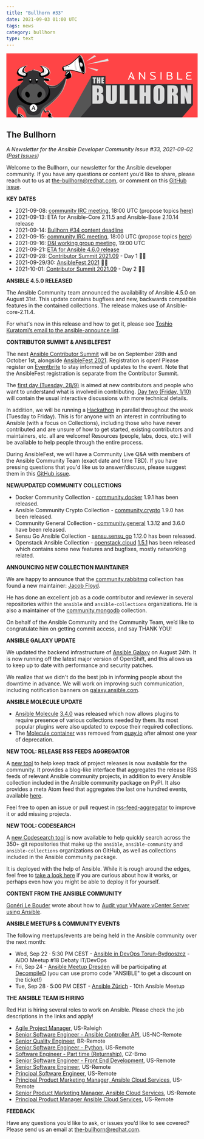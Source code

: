 ```yaml
---
title: "Bullhorn #33"
date: 2021-09-03 01:00 UTC
tags: news
category: bullhorn
type: text
---
```


![Ansible Bullhorn banner](/images/bullhorn-banner-mango.png)

## The Bullhorn

*A Newsletter for the Ansible Developer Community*
*Issue #33, 2021-09-02 ([Past Issues](https://us19.campaign-archive.com/home/?u=56d874e027110e35dea0e03c1&id=d6635f5420))*

Welcome to the Bullhorn, our newsletter for the Ansible developer community. If you have any questions or content you’d like to share, please reach out to us at the-bullhorn@redhat.com, or comment on this [GitHub issue](https://github.com/ansible/community/issues/546).

<!-- TEASER_END -->

**KEY DATES**

* 2021-09-08: [community IRC meeting](https://github.com/ansible/community/issues/539), 18:00 UTC (propose topics [here](https://github.com/ansible-community/community-topics/issues))
* 2021-09-13: ETA for Ansible-Core 2.11.5 and Ansible-Base 2.10.14 release
* 2021-09-14: [Bullhorn #34 content deadline](https://github.com/ansible/community/issues/546)
* 2021-09-15: [community IRC meeting](https://github.com/ansible/community/issues/539), 18:00 UTC (propose topics [here](https://github.com/ansible-community/community-topics/issues))
* 2021-09-16: [D&I working group meeting](https://github.com/ansible/community/issues/577), 19:00 UTC
* 2021-09-21: [ETA for Ansible 4.6.0 release](https://docs.ansible.com/ansible/devel/roadmap/COLLECTIONS_4.html)
* 2021-09-28: [Contributor Summit 2021.09](https://ansiblecs202109.eventbrite.com/?aff=bullhorn) - Day 1 💾📅
* 2021-09-29/30: [AnsibleFest 2021](https://www.ansible.com/ansiblefest) 💾📅
* 2021-10-01: [Contributor Summit 2021.09](https://hackmd.io/@ansible-community/contrib-summit-202109) - Day 2 💾📅

**ANSIBLE 4.5.0 RELEASED**

The Ansible Community team announced the availability of Ansible 4.5.0 on August 31st. This update contains bugfixes and new, backwards compatible features in the contained collections. The release makes use of Ansible-core-2.11.4.

For what's new in this release and how to get it, please see [Toshio Kuratomi’s email to the ansible-announce list](https://groups.google.com/g/ansible-announce/c/sYr9CYEieus).

**CONTRIBUTOR SUMMIT & ANSIBLEFEST** 

The next [Ansible Contributor Summit](https://hackmd.io/@ansible-community/contrib-summit-202109) will be on September 28th and October 1st, alongside [AnsibleFest 2021](https://www.ansible.com/ansiblefest). Registration is open! Please register on [Eventbrite](https://ansiblecs202109.eventbrite.com/?aff=bullhorn) to stay informed of updates to the event. Note that the AnsibleFest registration is separate from the Contributor Summit.

The [first day (Tuesday, 28/9)](https://hackmd.io/@ansible-community/contrib-summit-202109#Day-1-Tuesday-September-28-2021) is aimed at new contributors and people who want to understand what is involved in contributing. [Day two (Friday, 1/10)](https://hackmd.io/@ansible-community/contrib-summit-202109#Day-2-Friday-October-1-2021) will contain the usual interactive discussions with more technical details.

In addition, we will be running a [Hackathon](https://hackmd.io/@ansible-community/contrib-summit-202109#Hackathon) in parallel throughout the week (Tuesday to Friday). This is for anyone with an interest in contributing to Ansible (with a focus on Collections), including those who have never contributed and are unsure of how to get started, existing contributors and maintainers, etc. all are welcome! Resources (people, labs, docs, etc.) will be available to help people through the entire process.

During AnsibleFest, we will have a Community Live Q&A with members of the Ansible Community Team (exact date and time TBD). If you have pressing questions that you'd like us to answer/discuss, please suggest them in this [GitHub issue](https://github.com/ansible/community/issues/629).

**NEW/UPDATED COMMUNITY COLLECTIONS**

* Docker Community Collection - [community.docker](https://galaxy.ansible.com/community/docker) 1.9.1 has been released.
* Ansible Community Crypto Collection - [community.crypto](https://galaxy.ansible.com/community/crypto) 1.9.0 has been released.
* Community General Collection - [community.general](https://galaxy.ansible.com/community/general) 1.3.12 and 3.6.0 have been released.
* Sensu Go Ansible Collection - [sensu.sensu_go](https://galaxy.ansible.com/sensu/sensu_go) 1.12.0 has been released.
* Openstack Ansible Collection - [openstack.cloud](https://galaxy.ansible.com/openstack/cloud) [1.5.1](https://opendev.org/openstack/ansible-collections-openstack/src/branch/master/CHANGELOG.rst#v1.5.1) has been released which contains some new features and bugfixes, mostly networking related.

**ANNOUNCING NEW COLLECTION MAINTAINER**

We are happy to announce that the [community.rabbitmq](https://galaxy.ansible.com/community/rabbitmq) collection has found a new maintainer: [Jacob Floyd](https://github.com/cognifloyd).

He has done an excellent job as a code contributor and reviewer in several repositories within the `ansible` and `ansible-collections` organizations. He is also a maintainer of the [community.mongodb](https://galaxy.ansible.com/community/mongodb) collection.

On behalf of the Ansible Community and the Community Team, we’d like to congratulate him on getting commit access, and say THANK YOU!

**ANSIBLE GALAXY UPDATE**

We updated the backend infrastructure of [Ansible Galaxy](https://galaxy.ansible.com/) on August 24th. It is now running off the latest major version of OpenShift, and this allows us to keep up to date with performance and security patches.

We realize that we didn't do the best job in informing people about the downtime in advance. We will work on improving such communication, including notification banners on [galaxy.ansible.com](https://galaxy.ansible.com/).

**ANSIBLE MOLECULE UPDATE**

* [Ansible Molecule](https://molecule.readthedocs.io/) [3.4.0](https://github.com/ansible-community/molecule/discussions/3203) was released which now allows plugins to require presence of various collections needed by them. Its most popular plugins were also updated to expose their required collections.
* The [Molecule container](https://github.com/ansible-community/molecule/discussions/3206) was removed from [quay.io](https://quay.io/) after almost one year of deprecation.

**NEW TOOL: RELEASE RSS FEEDS AGGREGATOR**

A [new tool](https://rss.community.eng.ansible.com/) to help keep track of project releases is now available for the community. It provides a blog-like interface that aggregates the release RSS feeds of relevant Ansible community projects, in addition to every Ansible collection included in the Ansible community package on PyPI. It also provides a meta Atom feed that aggregates the last one hundred events, available [here](https://rss.community.eng.ansible.com/atom.xml). 

Feel free to open an issue or pull request in [rss-feed-aggregator](https://github.com/ansible-community/rss-feed-aggregator) to improve it or add missing projects.

**NEW TOOL: CODESEARCH**

A [new Codesearch tool](https://codesearch.community.eng.ansible.com/) is now available to help quickly search across the 350+ git repositories that make up the `ansible`, `ansible-community` and `ansible-collections` organizations on GitHub, as well as collections included in the Ansible community package.

It is deployed with the help of Ansible. While it is rough around the edges, feel free to [take a look here](https://github.com/dmsimard/hound-localrepos) if you are curious about how it works, or perhaps even how you might be able to deploy it for yourself.

**CONTENT FROM THE ANSIBLE COMMUNITY**

[Gonéri Le Bouder](https://github.com/goneri) wrote about how to [Audit your VMware vCenter Server using Ansible](https://www.ansible.com/blog/audit-your-vmware-vcenter-server-using-ansible).

**ANSIBLE MEETUPS & COMMUNITY EVENTS**

The following meetups/events are being held in the Ansible community over the next month:

* Wed, Sep 22 · 5:30 PM CEST - [Ansible in DevOps Torun-Bydgoszcz](https://www.meetup.com/Ansible-in-DevOps-Torun-Bydgoszcz/events/280507922/) - AiDO Meetup #18 Debaty IT/DevOps
* Fri, Sep 24 - [Ansible Meetup Dresden](https://www.meetup.com/de-DE/Ansible-Meetup-Dresden/) will be participating at [DecompileD](https://decompiled.de/) (you can use promo code "ANSIBLE" to get a discount on the ticket!)
* Tue, Sep 28 · 5:00 PM CEST - [Ansible Zürich](https://www.meetup.com/Ansible-Zurich/events/280443227/) - 10th Ansible Meetup

**THE ANSIBLE TEAM IS HIRING**

Red Hat is hiring several roles to work on Ansible. Please check the job descriptions in the links and apply!

* [Agile Project Manager](https://us-redhat.icims.com/jobs/82356/agile-project-manager/job), US-Raleigh
* [Senior Software Engineer - Ansible Controller API](https://us-redhat.icims.com/jobs/86519/senior-software-engineer---ansible-controller-api/job), US-NC-Remote
* [Senior Quality Engineer](https://global-redhat.icims.com/jobs/87033/senior-quality-engineer/job), BR-Remote
* [Senior Software Engineer - Python](https://us-redhat.icims.com/jobs/82352/senior-software-engineer---python/job), US-Remote
* [Software Engineer - Part time (Returnship)](https://global-redhat.icims.com/jobs/88865/software-engineer---part-time-%28returnship%29/job), CZ-Brno
* [Senior Software Engineer - Front End Development](https://us-redhat.icims.com/jobs/89147/senior-software-engineer---front-end-development/job), US-Remote
* [Senior Software Engineer](https://us-redhat.icims.com/jobs/88838/senior-software-engineer/job), US-Remote
* [Principal Software Engineer](https://us-redhat.icims.com/jobs/88830/principal-software-engineer/job), US-Remote
* [Principal Product Marketing Manager, Ansible Cloud Services](https://us-redhat.icims.com/jobs/88957/principal-product-marketing-manager%2c-ansible-cloud-services/job), US-Remote
* [Senior Product Marketing Manager, Ansible Cloud Services](https://us-redhat.icims.com/jobs/89158/senior-product-marketing-manager%2c-ansible-cloud-services/job), US-Remote
* [Principal Product Manager Ansible Cloud Services](https://us-redhat.icims.com/jobs/88967/principal-product-manager-ansible-cloud-services/job), US-Remote

**FEEDBACK**

Have any questions you’d like to ask, or issues you’d like to see covered? Please send us an email at the-bullhorn@redhat.com.
